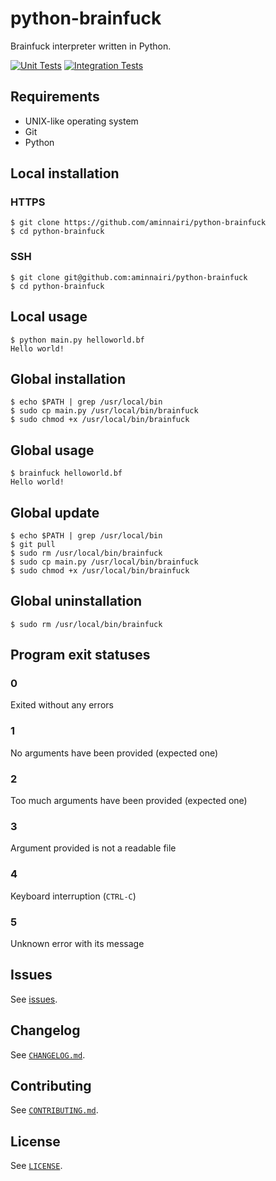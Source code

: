 # python-brainfuck

Brainfuck interpreter written in Python.

[![Unit Tests](https://github.com/aminnairi/python-brainfuck/actions/workflows/unit_tests.yaml/badge.svg)](https://github.com/aminnairi/python-brainfuck/actions/workflows/unit_tests.yaml) [![Integration Tests](https://github.com/aminnairi/python-brainfuck/actions/workflows/integration_tests.yaml/badge.svg)](https://github.com/aminnairi/python-brainfuck/actions/workflows/integration_tests.yaml)

## Requirements

- UNIX-like operating system
- Git
- Python

## Local installation

### HTTPS

```console
$ git clone https://github.com/aminnairi/python-brainfuck
$ cd python-brainfuck
```

### SSH

```console
$ git clone git@github.com:aminnairi/python-brainfuck
$ cd python-brainfuck
```

## Local usage

```console
$ python main.py helloworld.bf
Hello world!
```

## Global installation

```console
$ echo $PATH | grep /usr/local/bin
$ sudo cp main.py /usr/local/bin/brainfuck
$ sudo chmod +x /usr/local/bin/brainfuck
```

## Global usage

```console
$ brainfuck helloworld.bf
Hello world!
```

## Global update

```console
$ echo $PATH | grep /usr/local/bin
$ git pull
$ sudo rm /usr/local/bin/brainfuck
$ sudo cp main.py /usr/local/bin/brainfuck
$ sudo chmod +x /usr/local/bin/brainfuck
```

## Global uninstallation

```console
$ sudo rm /usr/local/bin/brainfuck
```

## Program exit statuses

### 0

Exited without any errors

### 1

No arguments have been provided (expected one)

### 2

Too much arguments have been provided (expected one)

### 3

Argument provided is not a readable file

### 4

Keyboard interruption (`CTRL-C`)

### 5

Unknown error with its message

## Issues

See [issues](../issues).

## Changelog

See [`CHANGELOG.md`](./CHANGELOG.md).

## Contributing

See [`CONTRIBUTING.md`](./CONTRIBUTING.md).

## License

See [`LICENSE`](./LICENSE).
